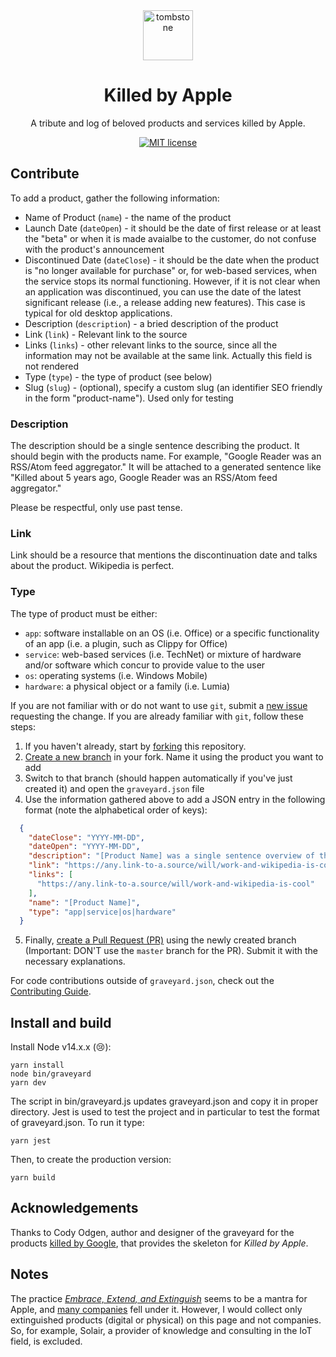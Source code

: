 <div align="center">
  <img src="src/assets/tombstone.png" alt="tombstone" style="height: 80px; width: 80px; padding: 0 20px;">
  <h1>Killed by Apple</h1>
<p>A tribute and log of beloved products and services killed by Apple.</p>
</div>

<div align="center">

[![MIT license](https://img.shields.io/badge/License-MIT-blue.svg)](/LICENSE)

</div>

## Contribute

To add a product, gather the following information:

- Name of Product (`name`) - the name of the product
- Launch Date (`dateOpen`) - it should be the date of first release or at least the "beta" or when it is made avaialbe to the customer, do not confuse with the product's announcement
- Discontinued Date (`dateClose`) - it should be the date when the product is "no longer available for purchase" or, for web-based services, when the service stops its normal functioning. However, if it is not clear when an application was discontinued, you can use the date of the latest significant release (i.e., a release adding new features). This case is typical for old desktop applications.
- Description (`description`) - a bried description of the product
- Link (`link`) - Relevant link to the source
- Links (`links`) - other relevant links to the source, since all the information may not be available at the same link. Actually this field is not rendered
- Type (`type`) - the type of product (see below)
- Slug (`slug`) - (optional), specify a custom slug (an identifier SEO friendly in the form "product-name"). Used only for testing

### Description

The description should be a single sentence describing the product. It should begin with the products name. For example, "Google Reader was an RSS/Atom feed aggregator." It will be attached to a generated sentence like "Killed about 5 years ago, Google Reader was an RSS/Atom feed aggregator."

Please be respectful, only use past tense.

### Link

Link should be a resource that mentions the discontinuation date and talks about the product. Wikipedia is perfect.

### Type

The type of product must be either:

- `app`: software installable on an OS (i.e. Office) or a specific functionality of an app (i.e. a plugin, such as Clippy for Office)
- `service`: web-based services (i.e. TechNet) or mixture of hardware and/or software which concur to provide value to the user
- `os`: operating systems (i.e. Windows Mobile)
- `hardware`: a physical object or a family (i.e. Lumia)

If you are not familiar with or do not want to use `git`, submit a [new issue](https://github.com/wbreiler/killed-by-apple/issues/new?template=add-an-obituary.md) requesting the change. If you are already familiar with `git`, follow these steps:

1. If you haven't already, start by [forking](https://help.github.com/en/articles/fork-a-repo) this repository.
2. [Create a new branch](https://help.github.com/en/desktop/contributing-to-projects/creating-a-branch-for-your-work) in your fork. Name it using the product you want to add
3. Switch to that branch (should happen automatically if you've just created it) and open the `graveyard.json` file
4. Use the information gathered above to add a JSON entry in the following format (note the alphabetical order of keys):

```json
  {
    "dateClose": "YYYY-MM-DD",
    "dateOpen": "YYYY-MM-DD",
    "description": "[Product Name] was a single sentence overview of the product or service.",
    "link": "https://any.link-to-a.source/will/work-and-wikipedia-is-cool",
    "links": [
      "https://any.link-to-a.source/will/work-and-wikipedia-is-cool"
    ],
    "name": "[Product Name]",
    "type": "app|service|os|hardware"
  }
```

5. Finally, [create a Pull Request (PR)](https://help.github.com/en/articles/creating-a-pull-request) using the newly created branch (Important: DON'T use the `master` branch for the PR). Submit it with the necessary explanations.  

For code contributions outside of `graveyard.json`, check out the [Contributing Guide](.github/CONTRIBUTING.md).

## Install and build

Install Node v14.x.x (😢):

    yarn install
    node bin/graveyard
    yarn dev

The script in bin/graveyard.js updates graveyard.json and copy it in proper directory.
Jest is used to test the project and in particular to test the format of graveyard.json. To run it type:

    yarn jest

Then, to create the production version:

    yarn build

## Acknowledgements

Thanks to Cody Odgen, author and designer of the graveyard for the products [killed by Google](https://github.com/codyogden/killedbygoogle), that provides the skeleton for *Killed by Apple*.

## Notes

The practice [*Embrace, Extend, and Extinguish*](https://en.wikipedia.org/wiki/Embrace,_extend,_and_extinguish) seems to be a mantra for  Apple, and [many companies](https://en.wikipedia.org/wiki/List_of_mergers_and_acquisitions_by_Apple) fell under it. However, I would collect only extinguished products (digital or physical) on this page and not companies. So, for example, Solair, a provider of knowledge and consulting in the IoT field, is excluded.
